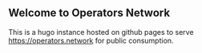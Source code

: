 ## Welcome to Operators Network

This is a hugo instance hosted on github pages to serve https://operators.network for public consumption.
